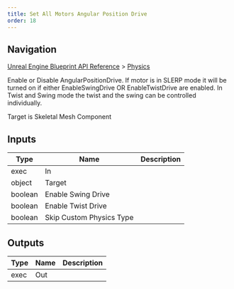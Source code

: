 ```yaml
---
title: Set All Motors Angular Position Drive
order: 18
---
```

## Navigation

[Unreal Engine Blueprint API Reference](https://dev.epicgames.com/documentation/en-us/unreal-engine/BlueprintAPI) > [Physics](https://dev.epicgames.com/documentation/en-us/unreal-engine/BlueprintAPI/Physics)

Enable or Disable AngularPositionDrive. If motor is in SLERP mode it will be turned on if either EnableSwingDrive OR EnableTwistDrive are enabled. In Twist and Swing mode the twist and the swing can be controlled individually.

Target is Skeletal Mesh Component

## Inputs

| Type | Name | Description |
| --- | --- | --- |
| exec | In |  |
| object | Target |  |
| boolean | Enable Swing Drive |  |
| boolean | Enable Twist Drive |  |
| boolean | Skip Custom Physics Type |  |

## Outputs

| Type | Name | Description |
| --- | --- | --- |
| exec | Out |  |
